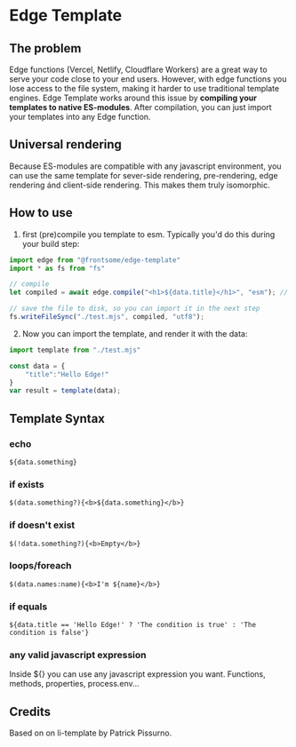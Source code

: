 # Edge Template

## The problem

Edge functions (Vercel, Netlify, Cloudflare Workers) are a great way to serve your code close to your end users. However, with edge functions you lose access to the file system, making it harder to use traditional template engines. Edge Template works around this issue by **compiling your templates to native ES-modules**. After compilation, you can just import your templates into any Edge function.

## Universal rendering
Because ES-modules are compatible with any javascript environment, you can use the same template for sever-side rendering, pre-rendering, edge rendering ánd client-side rendering. This makes them truly isomorphic.

## How to use

1. first (pre)compile you template to esm. Typically you'd do this during your build step:

```js
import edge from "@frontsome/edge-template"
import * as fs from "fs"

// compile
let compiled = await edge.compile("<h1>${data.title}</h1>", "esm"); // or 'str' to render to string

// save the file to disk, so you can import it in the next step
fs.writeFileSync("./test.mjs", compiled, "utf8");

```

2. Now you can import the template, and render it with the data:

```js
import template from "./test.mjs"

const data = {
    "title":"Hello Edge!"
}
var result = template(data);

```

## Template Syntax

### echo

```
${data.something}
```

### if exists

```
$(data.something?){<b>${data.something}</b>}
```

### if doesn't exist

```
$(!data.something?){<b>Empty</b>}
```

### loops/foreach

```
$(data.names:name){<b>I'm ${name}</b>}
```

### if equals

```
${data.title == 'Hello Edge!' ? 'The condition is true' : 'The condition is false'}
```

### any valid javascript expression
Inside ${} you can use any javascript expression you want. Functions, methods, properties, process.env...


## Credits

Based on on li-template by Patrick Pissurno.